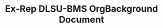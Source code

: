 ---
title: Ex-Rep DLSU-BMS OrgBackground Document
redirect_to: https://docs.google.com/document/d/1I72xQRIw1UI9gZRKe6mXWStb8b7nqglT/edit?usp=sharing&ouid=103621780993077038528&rtpof=true&sd=true
redirect_from: 
  - /DLSU-BMSOrgBackground
  - /dlsu-bmsorgbackground
---